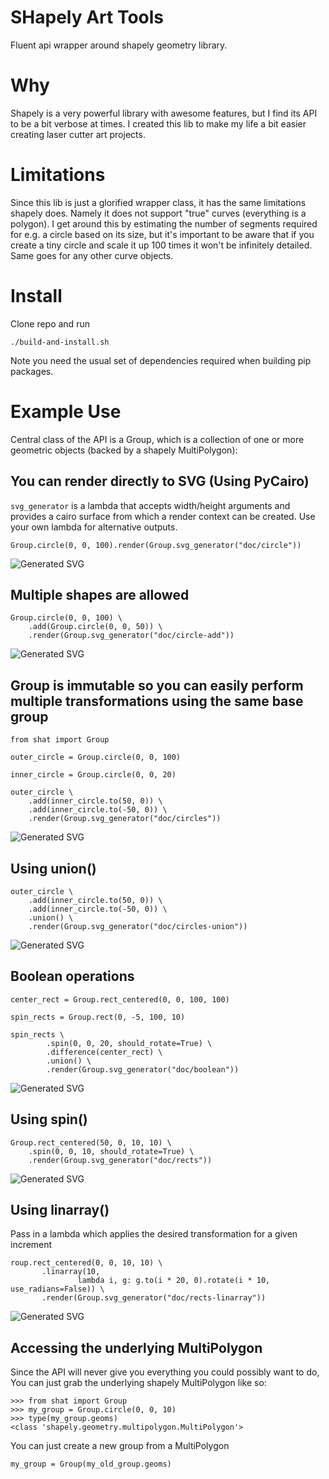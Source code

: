 # SHapely Art Tools

Fluent api wrapper around shapely geometry library.

# Why
Shapely is a very powerful library with awesome features,
but I find its API to be a bit verbose at times. I created
this lib to make my life a bit easier creating laser cutter
art projects.

# Limitations
Since this lib is just a glorified wrapper class, it has the
same limitations shapely does. Namely it does not support
"true" curves (everything is a polygon). I get around this by
estimating the number of segments required for e.g. a circle
based on its size, but it's important to be aware that if you
create a tiny circle and scale it up 100 times it won't be
infinitely detailed. Same goes for any other curve objects.

# Install

Clone repo and run
```
./build-and-install.sh
```

Note you need the usual set of dependencies required when building pip packages.

# Example Use

Central class of the API is a Group, which is a collection of one or more
geometric objects (backed by a shapely MultiPolygon):

## You can render directly to SVG (Using PyCairo)

`svg_generator` is a lambda that accepts width/height arguments and provides
a cairo surface from which a render context can be created. Use your own
lambda for alternative outputs.

```
Group.circle(0, 0, 100).render(Group.svg_generator("doc/circle"))
```

![Generated SVG](./doc/circle.svg)

## Multiple shapes are allowed

```
Group.circle(0, 0, 100) \
    .add(Group.circle(0, 0, 50)) \
    .render(Group.svg_generator("doc/circle-add"))
```

![Generated SVG](./doc/circle-add.svg)

## Group is immutable so you can easily perform multiple transformations using the same base group

```
from shat import Group

outer_circle = Group.circle(0, 0, 100)

inner_circle = Group.circle(0, 0, 20)

outer_circle \
    .add(inner_circle.to(50, 0)) \
    .add(inner_circle.to(-50, 0)) \
    .render(Group.svg_generator("doc/circles"))

```

![Generated SVG](./doc/circles.svg)

## Using union()

```
outer_circle \
    .add(inner_circle.to(50, 0)) \
    .add(inner_circle.to(-50, 0)) \
    .union() \
    .render(Group.svg_generator("doc/circles-union"))
```

![Generated SVG](./doc/circles-union.svg)

## Boolean operations

```
center_rect = Group.rect_centered(0, 0, 100, 100)

spin_rects = Group.rect(0, -5, 100, 10)

spin_rects \
        .spin(0, 0, 20, should_rotate=True) \
        .difference(center_rect) \
        .union() \
        .render(Group.svg_generator("doc/boolean"))
```

![Generated SVG](./doc/boolean.svg)

## Using spin()

```
Group.rect_centered(50, 0, 10, 10) \
    .spin(0, 0, 10, should_rotate=True) \
    .render(Group.svg_generator("doc/rects"))
```

![Generated SVG](./doc/rects.svg)

## Using linarray()

Pass in a lambda which applies the desired transformation for a given increment

```
roup.rect_centered(0, 0, 10, 10) \
       .linarray(10,
               lambda i, g: g.to(i * 20, 0).rotate(i * 10, use_radians=False)) \
       .render(Group.svg_generator("doc/rects-linarray"))
```

![Generated SVG](./doc/rects-linarray.svg)

## Accessing the underlying MultiPolygon

Since the API will never give you everything you could possibly want to do,
You can just grab the underlying shapely MultiPolygon like so:

```
>>> from shat import Group
>>> my_group = Group.circle(0, 0, 10)
>>> type(my_group.geoms)
<class 'shapely.geometry.multipolygon.MultiPolygon'>
```

You can just create a new group from a MultiPolygon

```
my_group = Group(my_old_group.geoms)
```

